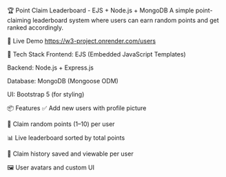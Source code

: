 🏆 Point Claim Leaderboard - EJS + Node.js + MongoDB
A simple point-claiming leaderboard system where users can earn random points and get ranked accordingly.

🔗 Live Demo
 https://w3-project.onrender.com/users

📁 Tech Stack
Frontend: EJS (Embedded JavaScript Templates)

Backend: Node.js + Express.js

Database: MongoDB (Mongoose ODM)

UI: Bootstrap 5 (for styling)

📦 Features
✅ Add new users with profile picture

🔘 Claim random points (1–10) per user

📊 Live leaderboard sorted by total points

📜 Claim history saved and viewable per user

🖼️ User avatars and custom UI

